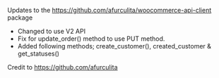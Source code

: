 Updates to the https://github.com/afurculita/woocommerce-api-client package

- Changed to use V2 API
- Fix for update_order() method to use PUT method.
- Added following methods; create_customer(), created_customer & get_statuses()

Credit to https://github.com/afurculita

